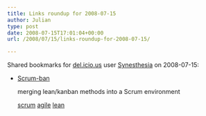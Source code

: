 ```yaml
---
title: Links roundup for 2008-07-15
author: Julian
type: post
date: 2008-07-15T17:01:04+00:00
url: /2008/07/15/links-roundup-for-2008-07-15/

---
```

Shared bookmarks for [del.icio.us][1] user [Synesthesia][2] on 2008-07-15:

  * [Scrum-ban][3]
  
    merging lean/kanban methods into a Scrum environment
  
    [scrum][4] [agile][5] [lean][6]

 [1]: https://del.icio.us/
 [2]: https://del.icio.us/synesthesia
 [3]: https://leansoftwareengineering.com/ksse/scrum-ban
 [4]: https://del.icio.us/synesthesia/scrum
 [5]: https://del.icio.us/synesthesia/agile
 [6]: https://del.icio.us/synesthesia/lean